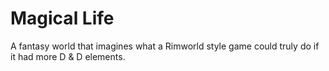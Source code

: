 # Magical Life
A fantasy world that imagines what a Rimworld style game could truly do if it had more D & D elements.
